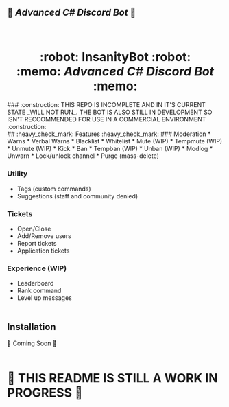 
## :memo: *Advanced C# Discord Bot* :memo:
<h1 align="center">
  <br>
  :robot: InsanityBot :robot:
  <br>
  :memo: <em>Advanced C# Discord Bot</em> :memo:
  <br>
</h1>
### :construction: THIS REPO IS INCOMPLETE AND IN IT'S CURRENT STATE _WILL NOT RUN_. THE BOT IS ALSO STILL IN DEVELOPMENT SO ISN'T RECCOMMENDED FOR USE IN A COMMERCIAL ENVIRONMENT :construction: 
<br>
## :heavy_check_mark: Features :heavy_check_mark:
### Moderation
* Warns
* Verbal Warns
* Blacklist
* Whitelist
* Mute (WIP)
* Tempmute (WIP)
* Unmute (WIP)
* Kick
* Ban
* Tempban (WIP)
* Unban (WIP)
* Modlog
* Unwarn
* Lock/unlock channel
* Purge (mass-delete)

### Utility
* Tags (custom commands)
* Suggestions (staff and community denied)

### Tickets
* Open/Close
* Add/Remove users
* Report tickets
* Application tickets

### Experience (WIP)
* Leaderboard
* Rank command
* Level up messages
<br></br>
## Installation
:construction: Coming Soon :construction:
<br></br>
# :construction: THIS README IS STILL A WORK IN PROGRESS :construction:
